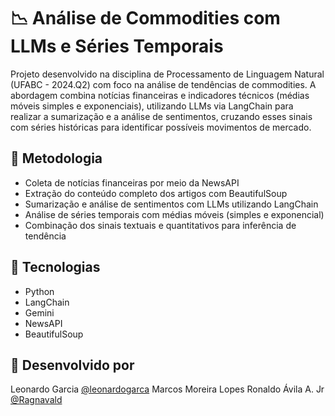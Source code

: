 # 📉 Análise de Commodities com LLMs e Séries Temporais

Projeto desenvolvido na disciplina de Processamento de Linguagem Natural (UFABC - 2024.Q2) com foco na análise de tendências de commodities. A abordagem combina notícias financeiras e indicadores técnicos (médias móveis simples e exponenciais), utilizando LLMs via LangChain para realizar a sumarização e a análise de sentimentos, cruzando esses sinais com séries históricas para identificar possíveis movimentos de mercado.

## 🚀 Metodologia

- Coleta de notícias financeiras por meio da NewsAPI
- Extração do conteúdo completo dos artigos com BeautifulSoup
- Sumarização e análise de sentimentos com LLMs utilizando LangChain
- Análise de séries temporais com médias móveis (simples e exponencial)
- Combinação dos sinais textuais e quantitativos para inferência de tendência

## 🔧 Tecnologias

- Python  
- LangChain
- Gemini 
- NewsAPI  
- BeautifulSoup

## 📑 Desenvolvido por
Leonardo Garcia [@leonardogarca](https://github.com/leonardogarca)
Marcos Moreira Lopes
Ronaldo Ávila A. Jr [@Ragnavald](https://github.com/Ragnavald)

